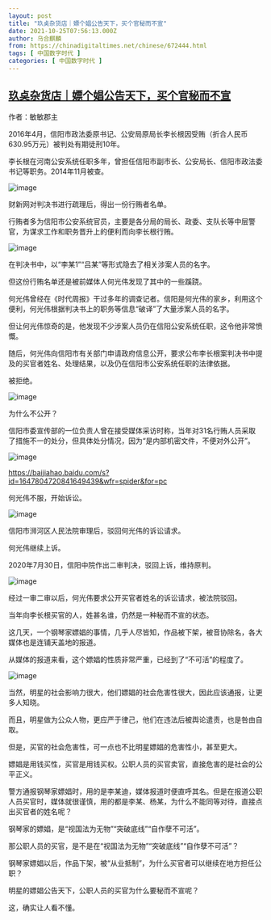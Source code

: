 ```yaml
---
layout: post
title: "玖奌杂货店｜嫖个娼公告天下，买个官秘而不宣"
date: 2021-10-25T07:56:13.000Z
author: 乌合麒麟
from: https://chinadigitaltimes.net/chinese/672444.html
tags: [ 中国数字时代 ]
categories: [ 中国数字时代 ]
---
```

<!--1635148573000-->
[玖奌杂货店｜嫖个娼公告天下，买个官秘而不宣](https://chinadigitaltimes.net/chinese/672444.html)
------

<div>
<p>作者：敏敏郡主</p><p>2016年4月，信阳市政法委原书记、公安局原局长李长根因受贿（折合人民币630.95万元）被判处有期徒刑10年。</p><p>李长根在河南公安系统任职多年，曾担任信阳市副市长、公安局长、信阳市政法委书记等职务。2014年11月被查。</p><p><img src="https://chinadigitaltimes.net/chinese/files/2021/10/post-672444-61766175200a7.png" alt="image" /></p><p>财新网对判决书进行疏理后，得出一份行贿者名单。</p><p>行贿者多为信阳市公安系统官员，主要是各分局的局长、政委、支队长等中层警官，为谋求工作和职务晋升上的便利而向李长根行贿。</p><p><img src="https://chinadigitaltimes.net/chinese/files/2021/10/post-672444-61766175375f1." alt="image" /></p><p>在判决书中，以“李某1”“吕某”等形式隐去了相关涉案人员的名字。</p><p>但这份行贿名单还是被前媒体人何光伟发现了其中的一些蹊跷。</p><p>何光伟曾经在《时代周报》干过多年的调查记者。信阳是何光伟的家乡，利用这个便利，何光伟根据判决书上的职务等信息“破译”了大量涉案人员的名字。</p><p>但让何光伟惊奇的是，他发现不少涉案人员仍在信阳公安系统任职，这令他非常愤慨。</p><p>随后，何光伟向信阳市有关部门申请政府信息公开，要求公布李长根案判决书中提及的买官者姓名、处理结果，以及仍在信阳市公安系统任职的法律依据。</p><p>被拒绝。</p><p><img src="https://chinadigitaltimes.net/chinese/files/2021/10/post-672444-617661753e345.png" alt="image" /></p><p>为什么不公开？</p><p>信阳市委宣传部的一位负责人曾在接受媒体采访时称，当年对31名行贿人员采取了措施不一的处分，但具体处分情况，因为“是内部机密文件，不便对外公开”。</p><p><img src="https://chinadigitaltimes.net/chinese/files/2021/10/post-672444-61766175447d4.png" alt="image" /></p><p><a href="https://baijiahao.baidu.com/s?id=1647804720841649439&amp;wfr=spider&amp;for=pc">https://baijiahao.baidu.com/s?id=1647804720841649439&amp;wfr=spider&amp;for=pc</a></p><p>何光伟不服，开始诉讼。</p><p><img src="https://chinadigitaltimes.net/chinese/files/2021/10/post-672444-617661754dec6." alt="image" /></p><p>信阳市浉河区人民法院审理后，驳回何光伟的诉讼请求。</p><p>何光伟继续上诉。</p><p>2020年7月30日，信阳中院作出二审判决，驳回上诉，维持原判。</p><p><img src="https://chinadigitaltimes.net/chinese/files/2021/10/post-672444-6176617554510.png" alt="image" /></p><p>经过一审二审以后，何光伟要求公开买官者姓名的诉讼请求，被法院驳回。</p><p>当年向李长根买官的人，姓甚名谁，仍然是一种秘而不宣的状态。</p><p>这几天，一个钢琴家嫖娼的事情，几乎人尽皆知，作品被下架，被音协除名，各大媒体也是连铺天盖地的报道。</p><p>从媒体的报道来看，这个嫖娼的性质非常严重，已经到了“不可活”的程度了。</p><p><img src="https://chinadigitaltimes.net/chinese/files/2021/10/post-672444-617661755c029." alt="image" /></p><p>当然，明星的社会影响力很大，他们嫖娼的社会危害性很大，因此应该通报，让更多人知晓。</p><p>而且，明星做为公众人物，更应严于律己，他们在违法后被舆论遣责，也是咎由自取。</p><p>但是，买官的社会危害性，可一点也不比明星嫖娼的危害性小，甚至更大。</p><p>嫖娼是用钱买性，买官是用钱买权。公职人员的买官卖官，直接危害的是社会的公平正义。</p><p>警方通报钢琴家嫖娼时，用的是李某迪，媒体报道时便直呼其名。但是在报道公职人员买官时，媒体就很谨慎，用的都是李某、杨某，为什么不能同等对待，直接点出买官者的姓名呢？</p><p>钢琴家的嫖娼，是“视国法为无物”“突破底线”“自作孽不可活”。</p><p>那公职人员的买官，是不是在“视国法为无物”“突破底线”“自作孽不可活”？</p><p>钢琴家嫖娼以后，作品下架，被“从业抵制”，为什么买官者可以继续在地方担任公职？</p><p>明星的嫖娼公告天下，公职人员的买官为什么要秘而不宣呢？</p><p>这，确实让人看不懂。</p>
</div>
